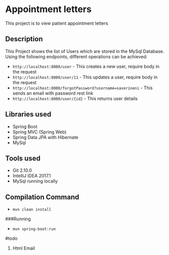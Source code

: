 # Appointment letters
This project is to view patient appointment letters

## Description
This Project shows the list of Users which are stored in the MySql Database. Using the following endpoints, different operations can be achieved:
- `http://localhost:8000/user` - This creates a new user, require body in the request
- `http://localhost:8000/user/11` - This updates a user, require body in the request
- `http://localhost:8000/forgotPassword?username=saverineni` - This sends an email with password rest link
- `http://localhost:8000/user/{id}` - This returns user details

## Libraries used
- Spring Boot
- Spring MVC (Spring Web)
- Spring Data JPA with Hibernate
- MySql

## Tools used
- Git 2.10.0
- IntelliJ IDEA 2017.1
- MySql running locally

## Compilation Command
- `mvn clean install`

###Running
- `mvn spring-boot:run`

#todo
1) Html Email
